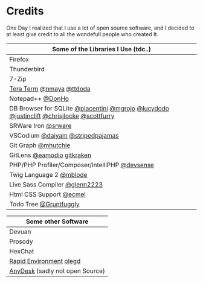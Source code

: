 # Credits

One Day I realized that I use a lot of open source software, and I decided to at least give credit to all the wondefull people who created It.

| Some of the Libraries I Use (tdc..)  |
| --- |
| Firefox []() |
| Thunderbird []() |
| 7-Zip []() |
| [Tera Term](https://github.com/TeraTermProject/teraterm) [@nmaya]() [@ttdoda](https://github.com/ttdoda) |
| Notepad++ [@DonHo](https://github.com/donho) |
| DB Browser for SQLite [@piacentini](https://github.com/piacentini) [@mgrojo](https://github.com/) [@lucydodo](https://github.com/lucydodo) [@justinclift](https://github.com/justinclift) [@chrisjlocke](https://github.com/chrisjlocke) [@scottfurry](https://github.com/scottfurry) |
| SRWare Iron [@srware](https://www.srware.net/)|
| VSCodium [@daiyam](https://github.com/daiyam) [@stripedpajamas](https://github.com/stripedpajamas) |
| Git Graph [@mhutchie](https://github.com/mhutchie) |
| GitLens [@eamodio](https://github.com/eamodio) [gitkraken](https://www.gitkraken.com/) |
| PHP/PHP Profiler/Composer/IntelliPHP [@devsense](https://github.com/devsense) |
| Twig Language 2 [@mblode](https://github.com/mblode) |
| Live Sass Compiler [@glenn2223](https://github.com/glenn2223) |
| Html CSS Support [@ecmel](https://github.com/ecmel) |
| Todo Tree [@Gruntfuggly](https://github.com/Gruntfuggly) |

| Some other Software |
| --- | 
| Devuan []() |
| Prosody []() |
| HexChat []() |
| [Rapid Environment](https://www.rapidee.com/en/support) [olegd](https://gitlab.com/olegd) |
| [AnyDesk](https://anydesk.com/en/imprint) (sadly not open Source) |
